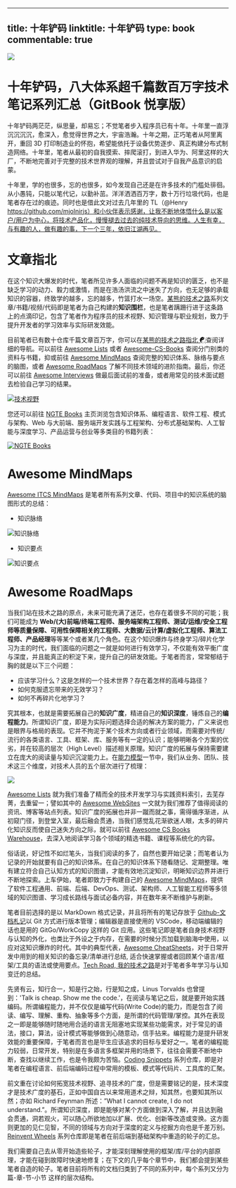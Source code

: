 
---
title: 十年铲码
linktitle: 十年铲码
type: book
commentable: true
---

![](https://assets.ng-tech.icu/item/20230304111036.png)

# 十年铲码，八大体系超千篇数百万字技术笔记系列汇总（GitBook 悦享版）

十年铲码两茫茫，纵思量，却易忘；不觉笔者步入程序员已有十年。十年里一直浮沉沉沉沉，愈深入，愈觉得世界之大，宇宙浩瀚。十年之期，正巧笔者从阿里离开，重回 3D 打印制造业的怀抱，希望能依托于设备优势逐步、真正构建分布式制造网络。十年里，笔者从最初的自我摸索、摔爬滚打，到进入华为、阿里这样的大厂，不断地完善对于完整的技术世界观的理解，并且尝试对于自我产品意识的启蒙。

十年里，学的也很多，忘的也很多，如今发现自己还是在许多技术的门槛处徘徊。从小愚钝，只能以笔代记，以勤补茁。洋洋洒洒百万字，数十万行垃圾代码，也是笔者存在过的痕迹。同时也是借此文对过去几年里的 TL（@Henry https://github.com/mjolnirjs）和小伙伴表示感谢，让我不断地体悟什么是以客户/用户为中心，将技术产品化，慢慢褪去过去的纯技术导向的思维。人生有幸，与有趣的人，做有趣的事，下一个三年，依旧江湖再见。

# 文章指北

在这个知识大爆发的时代，笔者所见许多人面临的问题不再是知识的匮乏，也不是缺乏学习的动力、毅力或激情，而是在浩汤洪流之中迷失了方向，也无足够的承载知识的容器，终致学的越多，忘的越多，竹篮打水一场空。[某熊的技术之路](https://github.com/wx-chevalier)系列文章/书籍/视频/代码即是笔者为自己构建的**知识围栏**，也是笔者蹒跚行进于这条路上的点滴印记，包含了笔者作为程序员的技术视野、知识管理与职业规划，致力于提升开发者的学习效率与实际研发效能。

目前笔者已有数十仓库千篇文章百万字，你可以在[某熊的技术之路指北 ☯](https://github.com/wx-chevalier/Developer-Zero-To-Mastery)查阅详细的导航。可以前往 [Awesome Lists](https://ngte-al.gitbook.io/i/) 或者 [Awesome-CS-Books](https://github.com/wx-chevalier/Awesome-CS-Books) 查阅分门别类的资料与书籍，抑或前往 [Awesome MindMaps](https://github.com/wx-chevalier/Awesome-MindMaps) 查阅完整的知识体系、脉络与要点的脑图，或者 [Awesome RoadMaps](https://github.com/wx-chevalier/Awesome-RoadMaps) 了解不同技术领域的进阶指南。最后，你还可以前往 [Awesome Interviews](https://github.com/wx-chevalier/Awesome-Interviews) 做最后面试前的准备，或者用常见的技术面试题去检验自己学习的结果。

[![技术视野](https://s3.ax1x.com/2021/02/21/yTSKdH.png)](https://github.com/wx-chevalier/Awesome-MindMaps)

您还可以前往 [NGTE Books](https://ng-tech.icu/books-gallery/) 主页浏览包含知识体系、编程语言、软件工程、模式与架构、Web 与大前端、服务端开发实践与工程架构、分布式基础架构、人工智能与深度学习、产品运营与创业等多类目的书籍列表：

[![NGTE Books](https://s2.ax1x.com/2020/01/18/19uXtI.png)](https://ng-tech.icu/books-gallery/)

# Awesome MindMaps

[Awesome ITCS MindMaps](https://github.com/wx-chevalier/Awesome-MindMaps) 是笔者所有系列文章、代码、项目中的知识系统的脑图形式的总结：

- 知识脉络

![知识脉络](https://i.postimg.cc/fL2rzBx1/image.png)

- 知识要点

![知识要点](https://i.postimg.cc/prm1pzCr/image.png)

# Awesome RoadMaps

当我们站在技术之路的原点，未来可能充满了迷茫，也存在着很多不同的可能；我们可能成为 **Web/(大)前端/终端工程师、服务端架构工程师、测试/运维/安全工程师等质量保障、可用性保障相关的工程师、大数据/云计算/虚拟化工程师、算法工程师、产品经理**等等某个或者某几个角色。在这个知识爆炸与终身学习/碎片化学习为主的时代，我们面临的问题之一就是如何进行有效学习，不仅能有效平衡广度与深度，并且能真正的积淀下来，提升自己的研发效能。于笔者而言，常常郁结于胸的就是以下三个问题：

- 应该学习什么？这是怎样的一个技术世界？存在着怎样的高峰与路径？
- 如何克服遗忘带来的无效学习？
- 如何不再碎片化地学习？

究其根本，也就是需要拓展自己的**知识广度**，精进自己的**知识深度**，锤炼自己的**编程能力**。所谓知识广度，即是为实际问题选择合适的解决方案的能力，广义来说也是眼界与格局的表现。它并不拘泥于某个技术方向或者行业领域，而需要对传统/流行的各类语言、工具、框架、库、服务等有一定的认识；能够明晰各个方案的优劣，并在较高的层次（High Level）描述相关原理。知识广度的拓展与保持需要建立在庞大的阅读量与知识沉淀能力上。在[能力模型](https://github.com/wx-chevalier/Awesome-RoadMaps/blob/master/%E6%8A%80%E6%9C%AF%E4%B9%8B%E5%A4%96/%E8%83%BD%E5%8A%9B%E6%A8%A1%E5%9E%8B.md)一节中，我们从业务、团队、技术这三个维度，对技术人员的五个层次进行了梳理：

![](https://i.postimg.cc/8CRhqMDF/image.png)

[Awesome Lists](https://github.com/wx-chevalier/Awesome-Lists) 就为我们准备了精而全的技术开发学习与实践资料索引，去芜存菁，去重留一；譬如其中的 [Awesome WebSites](https://github.com/wx-chevalier/Awesome-Lists/blob/master/Specials/Awesome-WebSites.md) 一文就为我们推荐了值得阅读的资讯、博客等站点列表。知识广度的拓展也并非一蹴而就之事，需得循序渐进，从初窥门径，到登堂入室，最后融会贯通，当我们感觉乱花渐欲迷人眼，太多的碎片化知识反而使自己迷失方向之际，就可以前往 [Awesome CS Books Warehouse](https://github.com/wx-chevalier/Awesome-CS-Books)，去深入地阅读学习各个领域的精选书籍、课程等系统化的内容。

俗话说，好记性不如烂笔头，当我们阅读的多了，自然也要开始记录；而笔者认为记录的开始就要有自己的知识体系。在自己的知识体系下随看随记、定期整理。唯有建立符合自己认知方式的知识图谱，才能有效地沉淀知识，明晰知识边界并进行不断地探索。上车伊始，笔者即致力于构建自己的 [Awesome MindMaps](https://github.com/wx-chevalier/Awesome-MindMaps)，提供了软件工程通用、前端、后端、DevOps、测试、架构师、人工智能工程师等多领域的知识图谱、学习成长路线与面试必备内容，并在数年来不断维护与刷新。

笔者目前选择的是以 MarkDown 格式记录，并且将所有的笔记存放于 [Github-文档札记](https://github.com/topics/wx-doc)以 Git 方式进行版本管理；编辑器是直接使用的 VSCode，移动端编辑的话也是用的 GitGo/WorkCopy 这样的 Git 应用。这些笔记即是笔者自身技术视野与认知的外化，也类比于外设之于内存，在需要的时候分页加载到脑海中使用，以应对这知识爆炸的时代。其中的典型代表，[Awesome CheatSheets](https://github.com/wx-chevalier/Awesome-CheatSheets)，对于日常开发中用到的相关知识的备忘录/清单进行总结, 适合快速掌握或者回顾某个语言/框架/工具的语法或使用要点。[Tech Road, 我的技术之路](https://github.com/wx-chevalier/Developer-Zero-To-Mastery/blob/master/技术之路)是对于笔者多年学习与认知变迁的总结。

先贤有云，知行合一，知是行之始，行是知之成，Linus Torvalds 也曾提到：'Talk is cheap. Show me the code.'，在阅读与笔记之后，就是要开始实践编码。所谓编程能力，并不仅仅是编写代码(Write Code)的能力，而是包含了阅读、编写、理解、重构、抽象等多个方面，是所谓的代码管理/掌控。其外在表现之一即是能够随时随地用合适的语言无阻塞地实现某些功能需求，对于常见的语法，接口，算法，设计模式等能够做到心随意动，信手拈来。编程能力是提升研发效能的重要保障，于笔者而言也是毕生应该追求的目标与爱好之一。笔者的编程能力较弱，日常开发，特别是在多语言多框架并用的场景下，往往会需要不断地中断，查找以继续工作，也是令我颇为苦恼。[Coding Snippets](https://github.com/topics/wx-snippets) 系列仓库，即是对笔者在编程语言、前后端编码过程中常用的模板、模式等代码片、工具库的汇聚。

前文重在讨论如何拓宽技术视野、追寻技术的广度，但是需要铭记的是，技术深度才是技术广度的基石，正如中国自古以来常用道术之辩，知其然，也要知其所以然；亦如 Richard Feynman 所述：”What I cannot create, I do not understand.”。所谓知识深度，即是能够对某个方面做到深入了解，并且达到融会贯通，洞若观火，可以随心所欲地加以扩展、优化、创新等改造或变换。这方面则更加的见仁见智，不同的领域与方向对于深度的定义与挖掘方向也是千差万别。[Reinvent Wheels](https://github.com/topics/wx-code) 系列仓库即是笔者在前后端到基础架构中重造的轮子的汇总。

我们需要自己去从零开始造些轮子，才能深刻理解使用的框架/库/平台的内部原理，才能在碰到故障时快速地修复；在下文的几乎每个章节中，我们都会提到某些笔者自造的轮子。笔者目前将所有的文档归类到了不同的系列中，每个系列又分为 篇-章-节-小节 这样的层次结构。

    